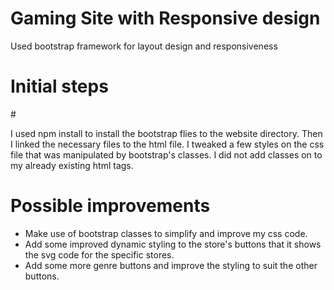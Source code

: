 # Gaming Site with Responsive design
 Used bootstrap framework for layout design and responsiveness
#
<h1>Initial steps</h1>
#
<p>
 I used npm install to install the bootstrap flies to the website directory. Then I linked the necessary files to the html file.
 I tweaked a few styles on the css file that was manipulated by bootstrap's classes. I did not add classes on to my already existing html tags.
</p>

<h1> Possible improvements</h1>

<ul> 
     <li>Make use of bootstrap classes to simplify and improve my css code.</li>
     <li>Add some improved dynamic styling to the store's buttons that it shows the svg code for the specific stores.</li>
     <li>Add some more genre buttons and improve the styling to suit the other buttons. </li>
 </ul>
